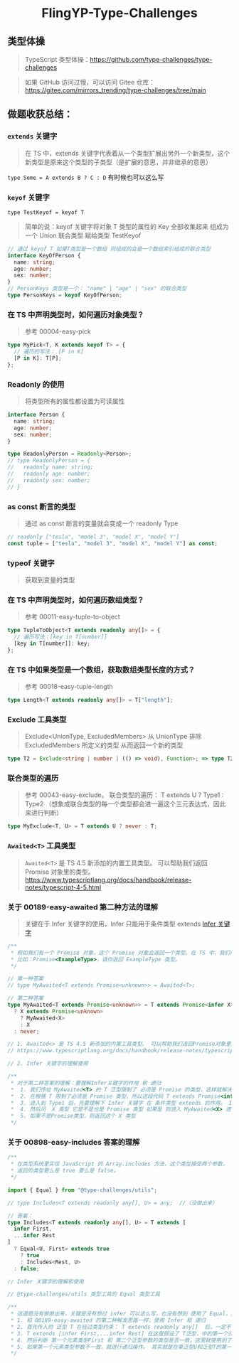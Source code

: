 <div align="center">
    <h1>FlingYP-Type-Challenges</h1>
</div>

## 类型体操

> TypeScript 类型体操：https://github.com/type-challenges/type-challenges

> 如果 GitHub 访问过慢，可以访问 Gitee 仓库：https://gitee.com/mirrors_trending/type-challenges/tree/main

## 做题收获总结：

### `extends` 关键字

> 在 TS 中，extends 关键字代表着从一个类型扩展出另外一个新类型，这个新类型是原来这个类型的子类型（是扩展的意思，并非继承的意思）

`type Some = A extends B ? C : D` 有时候也可以这么写

### `keyof` 关键字

`type TestKeyof = keyof T`

> 简单的说：keyof 关键字将对象 T 类型的属性的 Key 全部收集起来 组成为一个 Union 联合类型 赋给类型 TestKeyof

```typescript
// 通过 keyof T 如果T类型是一个数组 则组成的会是一个数组索引组成的联合类型
interface KeyOfPerson {
  name: string;
  age: number;
  sex: number;
}
// PersonKeys 类型是一个： "name" | "age" | "sex" 的联合类型
type PersonKeys = keyof KeyOfPerson;
```

### 在 TS 中声明类型时，如何遍历对象类型？

> 参考 00004-easy-pick

```typescript
type MyPick<T, K extends keyof T> = {
  // 遍历的写法： [P in K]
  [P in K]: T[P];
};
```

### Readonly 的使用

> 将类型所有的属性都设置为可读属性

```typescript
interface Person {
  name: string;
  age: number;
  sex: number;
}

type ReadonlyPerson = Readonly<Person>;
// type ReadonlyPerson = {
//   readonly name: string;
//   readonly age: number;
//   readonly sex: number;
// }
```

### as const 断言的类型

> 通过 as const 断言的变量就会变成一个 readonly Type

```typescript
// readonly ["tesla", "model 3", "model X", "model Y"]
const tuple = ["tesla", "model 3", "model X", "model Y"] as const;
```

### typeof 关键字

> 获取到变量的类型

### 在 TS 中声明类型时，如何遍历数组类型？

> 参考 00011-easy-tuple-to-object

```typescript
type TupleToObject<T extends readonly any[]> = {
  // 遍历写法：[key in T[number]]
  [key in T[number]]: key;
};
```

### 在 TS 中如果类型是一个数组，获取数组类型长度的方式？

> 参考 00018-easy-tuple-length

```typescript
type Length<T extends readonly any[]> = T["length"];
```

### Exclude 工具类型

> Exclude<UnionType, ExcludedMembers> 从 UnionType 排除 ExcludedMembers 所定义的类型 从而返回一个新的类型

```typescript
type T2 = Exclude<string | number | (() => void), Function>; => type T2 = string | number
```

### 联合类型的遍历

> 参考 00043-easy-exclude。 联合类型的遍历： T extends U ? Type1 : Type2 （想象成联合类型的每一个类型都会进一遍这个三元表达式，因此来进行判断）

```typescript
type MyExclude<T, U> = T extends U ? never : T;
```

### `Awaited<T>` 工具类型

> `Awaited<T>` 是 TS 4.5 新添加的内置工具类型。 可以帮助我们返回 Promise 对象里的类型。https://www.typescriptlang.org/docs/handbook/release-notes/typescript-4-5.html

### 关于 00189-easy-awaited 第二种方法的理解

> 关键在于 Infer 关键字的使用，Infer 只能用于条件类型 extends
> [Infer 关键字](https://www.typescriptlang.org/docs/handbook/release-notes/typescript-2-8.html#type-inference-in-conditional-types)

```typescript
/**
 * 假如我们有一个 Promise 对象，这个 Promise 对象会返回一个类型。在 TS 中，我们用 Promise 中的 T 来描述这个 Promise 返回的类型。请你实现一个类型，可以获取这个类型。
 * 比如：Promise<ExampleType>，请你返回 ExampleType 类型。
 */

// 第一种答案
// type MyAwaited<T extends Promise<unknown>> = Awaited<T>;

// 第二种答案
type MyAwaited<T extends Promise<unknown>> = T extends Promise<infer X>
  ? X extends Promise<unknown>
    ? MyAwaited<X>
    : X
  : never;

// 1. Awaited<> 是 TS 4.5 新添加的内置工具类型。 可以帮助我们返回Promise对象里的类型
// https://www.typescriptlang.org/docs/handbook/release-notes/typescript-4-5.html

// 2. Infer 关键字的理解使用

/**
 * 对于第二种答案的理解：要理解Infer关键字的作用 和 递归
 *  1. 我们传给 MyAwaited<T> 的 T 泛型限制了 必须是 Promise 的类型，这样就解决了  type error = MyAwaited<number>; 的爆红问题
 *  2. 在根据 T 限制了必须是 Promise 类型，所以这段代码 T extends Promise<infer X> ? Type1 : Type2  是一定会走 Type1的，因此 Type2 写什么类型都无所谓
 *  3. 进入到 Type1 后，先要理解下 Infer 关键字 在 条件类型 extends 的作用， Infer 是推断的意思，意思就是 假设 Promise<T> 里的泛型的类型 是 X 类型
 *  4. 然后问  X 类型 它是不是也是 Promise 类型 如果是 则进入 MyAwaited<X> 进行递归操作
 *  5. 如果不是Promise类型，则返回这个 X 类型
 */
```

### 关于 00898-easy-includes 答案的理解

```typescript
/**
 * 在类型系统里实现 JavaScript 的 Array.includes 方法，这个类型接受两个参数，
 * 返回的类型要么是 true 要么是 false。
 */

import { Equal } from "@type-challenges/utils";

// type Includes<T extends readonly any[], U> = any;  //（没做出来）

// 答案：
type Includes<T extends readonly any[], U> = T extends [
  infer First,
  ...infer Rest
]
  ? Equal<U, First> extends true
    ? true
    : Includes<Rest, U>
  : false;

// Infer 关键字的理解和使用

// @type-challenges/utils 类型工具的 Equal 类型工具

/**
 * 这道题没有做做出来，关键是没有想过 infer 可以这么写，也没有想到 使用了 Equal，所以对数组类型的遍历 没有思路
 * 1. 和 00189-easy-awaited 的第二种解发思路一样，使用 Infer 和 递归
 * 2. 首先传入的 泛型 T 在经过类型约束： T extends readonly any[]  后，一定不会走到 false的
 * 3. T extends [infer First,...infer Rest] 在这里假设了 T泛型，中的第一个元素的类型是 First 可以看做数学里的（未知数X），其他的类型是 Rest 可以看做数学里的（未知数Y）
 * 4. 然后判断 第一个元素类型First 和 第二个泛型参数的类型是否一致，这里就使用到了Equal： Equal<U, First> extends true。 如果是则直接返回true，就没必要进行后面的递归操作了
 * 5. 如果第一个元素类型参数不一致，就进行递归操作。 其实就是在拿泛型U和泛型T的第一个元素的类型做比较。
 */
```
